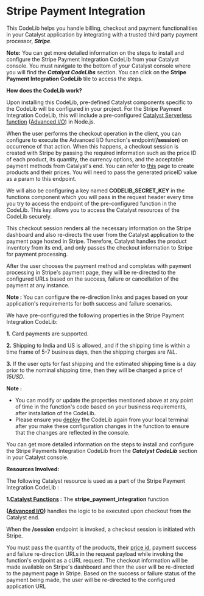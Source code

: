 # Stripe Payment Integration

This CodeLib helps you handle billing, checkout and payment functionalities in your Catalyst application by integrating with a trusted third party payment processor, ***Stripe***.

**Note:** You can get more detailed information on the steps to install and configure the Stripe Payment Integration CodeLib from your Catalyst console. You must navigate to the bottom of your Catalyst console where you will find the ***Catalyst CodeLibs*** section. You can click on the **Stripe Payment Integration CodeLib** tile to access the steps.

**How does the CodeLib work?**

Upon installing this CodeLib, pre-defined Catalyst components specific to the CodeLib will be configured in your project. For the Stripe Payment Integration CodeLib, this will include a pre-configured [Catalyst Serverless function](https://catalyst.zoho.com/help/functions.html) ([Advanced I/O](https://catalyst.zoho.com/help/advancedio-functions.html)) in Node.js.

When the user performs the checkout operation in the client, you can configure to execute the Advanced I/O function's endpoint(**/session**) on occurrence of that action. When this happens, a checkout session is created with Stripe by passing the required information such as the price ID of each product, its quantity, the currency options, and the acceptable payment methods from Catalyst's end. You can refer to [this](https://support.stripe.com/questions/how-to-create-products-and-prices) page to create products and their prices. You will need to pass the generated priceID value as a param to this endpoint.

We will also be configuring a key named **CODELIB\_SECRET\_KEY** in the functions component which you will pass in the request header every time you try to access the endpoint of the pre-configured function in the CodeLib. This key allows you to access the Catalyst resources of the CodeLib securely.

This checkout session renders all the necessary information on the Stripe dashboard and also re-directs the user from the Catalyst application to the payment page hosted in Stripe. Therefore, Catalyst handles the product inventory from its end, and only passes the checkout information to Stripe for payment processing.

After the user chooses the payment method and completes with payment processing in Stripe's payment page, they will be re-directed to the configured URLs based on the success, failure or cancellation of the payment at any instance.

**Note :** You can configure the re-direction links and pages based on your application's requirements for both success and failure scenarios.

We have pre-configured the following properties in the Stripe Payment Integration CodeLib:

**1.** Card payments are supported.

**2.** Shipping to India and US is allowed, and if the shipping time is within a time frame of 5-7 business days, then the shipping charges are *NIL*.

**3.** If the user opts for fast shipping and the estimated shipping time is a day prior to the nominal shipping time, then they will be charged a price of *15USD*.

**Note :**

- You can modify or update the properties mentioned above at any point of time in the function's code based on your business requirements, after installation of the CodeLib.
- Please ensure you [deploy](https://catalyst.zoho.com/help/cli-deploy.html) the CodeLib again from your local terminal after you make these configuration changes in the function to ensure that the changes are reflected in the console.

You can get more detailed information on the steps to install and configure the Stripe Payments Integration CodeLib from the ***Catalyst CodeLib*** section in your Catalyst console.

**Resources Involved:**

The following Catalyst resource is used as a part of the Stripe Payment Integration CodeLib :

**1.[Catalyst Functions](https://catalyst.zoho.com/help/functions.html) :** The **stripe\_payment\_integration** function

**([Advanced I/O](https://catalyst.zoho.com/help/advancedio-functions.html))** handles the logic to be executed upon checkout from the Catalyst end.

When the **/session** endpoint is invoked, a checkout session is initiated with Stripe.

You must pass the quantity of the products, their [price id](https://support.stripe.com/questions/how-to-create-products-and-prices), payment success and failure re-direction URLs in the request payload while invoking the function's endpoint as a cURL request. The checkout information will be made available on Stripe's dashboard and then the user will be re-directed to the payment page in Stripe. Based on the success or failure status of the payment being made, the user will be re-directed to the configured application URL
